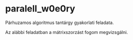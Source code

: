 # paralell_w0e0ry
Párhuzamos algoritmus tantárgy gyakorlati feladata.

Az alábbi feladatban a mátrixszorzást fogom megvizsgálni. 

